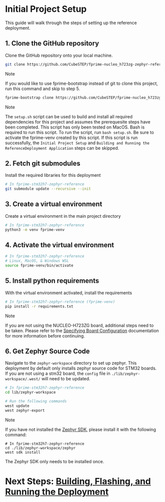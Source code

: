 # Initial Project Setup

This guide will walk through the steps of setting up the reference deployment.

<!-- TODO: UPDATE REPO NAME -->
## 1. Clone the GitHub repository
Clone the GitHub repository onto your local machine.
```sh
git clone https://github.com/CubeSTEP/fprime-nucleo_h723zg-zephyr-reference.git
```

> [!NOTE]
> If you would like to use fprime-bootstrap instead of git to clone this project, run this command and skip to step 5.
> ```sh
> fprime-bootstrap clone https://github.com/CubeSTEP/fprime-nucleo_h723zg-zephyr-reference.git
> ```

> [!NOTE]
> The `setup.sh` script can be used to build and install all required dependencies for this project and assumes the prerequesite steps have been completed. This script has only been tested on MacOS. Bash is required to run this script. To run the script, run `bash setup.sh`. Be sure to activate the fprime-venv created by this script. If this script is run successfully, the `Initial Project Setup` and `Building and Running the ReferenceDeployment Application` steps can be skipped.

## 2. Fetch git submodules
Install the required libraries for this deployment
```sh
# In fprime-stm32h7-zephyr-reference
git submodule update --recursive --init
```

## 3. Create a virtual environment
Create a virtual environment in the main project directory

```sh
# In fprime-stm32h7-zephyr-reference
python3 -m venv fprime-venv
```

## 4. Activate the virtual environment

```sh
# In fprime-stm32h7-zephyr-reference
# Linux, MacOS, & Windows WSL
source fprime-venv/bin/activate
```

## 5. Install python requirements
With the virtual environment activated, install the requirements
```sh
# In fprime-stm32h7-zephyr-reference (fprime-venv)
pip install -r requirements.txt
```

 > [!NOTE]
 > If you are not using the NUCLEO-H723ZG board, additional steps need to be taken. Please refer to the [Specifying Board Configuration][specifying-board-configuration] documentation for more information before continuing.


## 6. Get Zephyr Source Code
Navigate to the `zephyr-workspace` directory to set up zephyr. This deployment by default only installs zephyr source code for STM32 boards. If you are not using a stm32 board, the `config` file in `./lib/zephyr-workspace/.west/` will need to be updated. 
```sh
# In fprime-stm32h7-zephyr-reference
cd lib/zephyr-workspace

# Run the following commands
west update
west zephyr-export
```

> [!NOTE]
> If you have not installed the [Zephyr SDK](https://docs.zephyrproject.org/latest/develop/toolchains/zephyr_sdk.html#toolchain-zephyr-sdk), please install it with the following command:
> ```shell
> # In fprime-stm32h7-zephyr-reference
> cd ./lib/zephyr-workspace/zephyr
> west sdk install
> ```
> The Zephyr SDK only needs to be installed once.

# Next Steps: [Building, Flashing, and Running the Deployment][build-flash-run]

<!-- Links -->
[build-flash-run]: ./build-flash-run.md
[specifying-board-configuration]: ../additional-resources/specifying-board-configuration.md